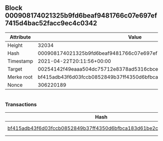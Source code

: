 ## Block 000908174021325b9fd6beaf9481766c07e697ef7415d4bac52facc9ec4c0342

Attribute | Value
--- | ---
Height | 32034
Hash | 000908174021325b9fd6beaf9481766c07e697ef7415d4bac52facc9ec4c0342
Timestamp | 2021-04-22T20:11:56+00:00
Target | 00254142f49eaaa504dc75712e8378ad5316cbcead634704b3734b6271167cc4
Merke root | bf415adb43f6d03fccb0852849b37ff4350d6bfbca183d61be2ce5d6333019a1
Nonce | 306220189

```

```

### Transactions

Hash | Amount
--- | ---
[bf415adb43f6d03fccb0852849b37ff4350d6bfbca183d61be2ce5d6333019a1](bf415adb43f6d03fccb0852849b37ff4350d6bfbca183d61be2ce5d6333019a1.md) | 10.00000000 SKEPTI 
